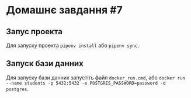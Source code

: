 # Домашнє завдання #7

## Запус проекта
Для запуску проекта `pipenv install` або `pipenv sync`.

## Запуск бази данних

Для запуску бази данних запустіть файл `docker_run.cmd`, або `docker run --name students -p 5432:5432 -e POSTGRES_PASSWORD=password -d postgres`.

